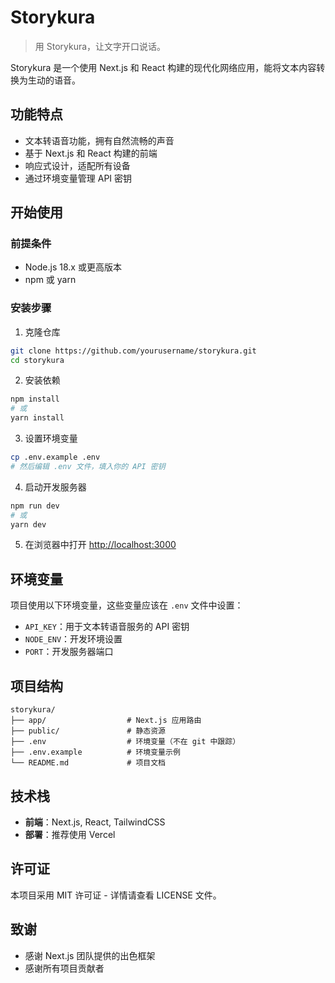# Storykura

> 用 Storykura，让文字开口说话。

Storykura 是一个使用 Next.js 和 React 构建的现代化网络应用，能将文本内容转换为生动的语音。

## 功能特点

- 文本转语音功能，拥有自然流畅的声音
- 基于 Next.js 和 React 构建的前端
- 响应式设计，适配所有设备
- 通过环境变量管理 API 密钥

## 开始使用

### 前提条件

- Node.js 18.x 或更高版本
- npm 或 yarn

### 安装步骤

1. 克隆仓库
```bash
git clone https://github.com/yourusername/storykura.git
cd storykura
```

2. 安装依赖
```bash
npm install
# 或
yarn install
```

3. 设置环境变量
```bash
cp .env.example .env
# 然后编辑 .env 文件，填入你的 API 密钥
```

4. 启动开发服务器
```bash
npm run dev
# 或
yarn dev
```

5. 在浏览器中打开 [http://localhost:3000](http://localhost:3000)

## 环境变量

项目使用以下环境变量，这些变量应该在 `.env` 文件中设置：

- `API_KEY`：用于文本转语音服务的 API 密钥
- `NODE_ENV`：开发环境设置
- `PORT`：开发服务器端口

## 项目结构

```
storykura/
├── app/                  # Next.js 应用路由
├── public/               # 静态资源
├── .env                  # 环境变量（不在 git 中跟踪）
├── .env.example          # 环境变量示例
└── README.md             # 项目文档
```

## 技术栈

- **前端**：Next.js, React, TailwindCSS
- **部署**：推荐使用 Vercel

## 许可证

本项目采用 MIT 许可证 - 详情请查看 LICENSE 文件。

## 致谢

- 感谢 Next.js 团队提供的出色框架
- 感谢所有项目贡献者 